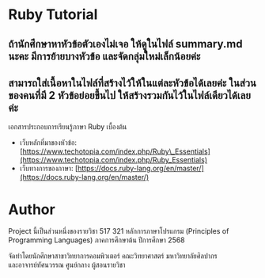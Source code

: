 # Ruby Tutorial

## ถ้านักศึกษาหาหัวข้อตัวเองไม่เจอ ให้ดูในไฟล์ summary.md นะคะ มีการย้ายบางหัวข้อ และจัดกลุ่มใหม่เล็กน้อยค่ะ 
## สามารถใส่เนื้อหาในไฟล์ที่สร้างไว้ให้ในแต่ละหัวข้อได้เลยค่ะ ในส่วนของคนที่มี 2 หัวข้อย่อยขึ้นไป ให้สร้างรวมกันไว้ในไฟล์เดียวได้เลยค่ะ 

เอกสารประกอบการเรียนรู้ภาษา Ruby เบื้องต้น

* เว็บหลักที่มาของหัวข้อ: [https://www.techotopia.com/index.php/Ruby\_Essentials](https://www.techotopia.com/index.php/Ruby_Essentials)
* เว็บทางการของภาษา: [https://docs.ruby-lang.org/en/master/](https://docs.ruby-lang.org/en/master/)

# Author
Project นี้เป็นส่วนหนึ่งของรายวิชา 517 321 หลักการภาษาโปรแกรม (Principles of Programming Languages) ภาคการศึกษาต้น ปีการศึกษา 2568

จัดทำโดยนักศึกษาสาขาวิทยาการคอมพิวเตอร์ คณะวิทยาศาสตร์ มหาวิทยาลัยศิลปากร\
และอาจารย์ทัศนวรรณ ศูนย์กลาง ผู้สอนรายวิชา
